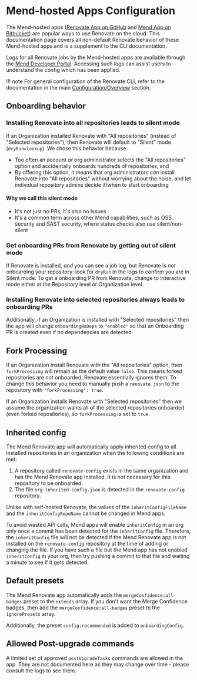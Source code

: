 # Mend-hosted Apps Configuration

The Mend-hosted apps ([Renovate App on GitHub](https://github.com/apps/renovate) and [Mend App on Bitbucket](https://marketplace.atlassian.com/apps/1232072/mend)) are popular ways to use Renovate on the cloud.
This documentation page covers all non-default Renovate behavior of these Mend-hosted apps and is a supplement to the CLI documentation.

Logs for all Renovate jobs by the Mend-hosted apps are available through the [Mend Developer Portal](https://developer.mend.io).
Accessing such logs can assist users to understand the config which has been applied.

<!-- prettier-ignore -->
!!! note
    For general configuration of the Renovate CLI, refer to the documentation in the main [Configuration/Overview](../config-overview.md) section.

## Onboarding behavior

### Installing Renovate into all repositories leads to silent mode

If an Organization installed Renovate with "All repositories" (instead of "Selected repositories"), then Renovate will default to "Silent" mode (`dryRun=lookup`).
We chose this behavior because:

- Too often an account or org administrator selects the "All repositories" option and accidentally onboards hundreds of repositories, and
- By offering this option, it means that org administrators _can_ install Renovate into "All repositories" without worrying about the noise, and let individual repository admins decide if/when to start onboarding

#### Why we call this silent mode

- It's not just no PRs, it's also no Issues
- It's a common term across other Mend capabilities, such as OSS security and SAST security, where status checks also use silent/non-silent

### Get onboarding PRs from Renovate by getting out of silent mode

If Renovate is installed, _and_ you can see a job log, but Renovate is _not_ onboarding your repository: look for `dryRun` in the logs to confirm you are in Silent mode.
To get a onboarding PR from Renovate, change to Interactive mode either at the Repository level or Organization level.

### Installing Renovate into selected repositories always leads to onboarding PRs

Additionally, if an Organization is installed with "Selected repositories" then the app will change `onboardingNoDeps` to `"enabled"` so that an Onboarding PR is created even if no dependencies are detected.

## Fork Processing

If an Organization install Renovate with the "All repositories" option, then `forkProcessing` will remain as the default value `false`.
This means forked repositories are _not_ onboarded, Renovate essentially ignores them.
To change this behavior you need to manually push a `renovate.json` to the repository with `"forkProcessing": true`.

If an Organization installs Renovate with "Selected repositories" then we assume the organization wants all of the selected repositories onboarded (even forked repositories), so `forkProcessing` is set to `true`.

## Inherited config

The Mend Renovate app will automatically apply inherited config to all installed repositories in an organization when the following conditions are met:

1. A repository called `renovate-config` exists in the same organization and has the Mend Renovate app installed. It is not necessary for this repository to be onboarded.
2. The file `org-inherited-config.json` is detected in the `renovate-config` repository.

Unlike with self-hosted Renovate, the values of the `inheritConfigFileName` and the `inheritConfigRepoName` cannot be changed in Mend apps.

To avoid wasted API calls, Mend apps will enable `inheritConfig` in an org only once a commit has been detected for the `inheritConfig` file.
Therefore, the `inheritConfig` file will not be detected if the Mend Renovate app is not installed on the `renovate-config` repository at the time of adding or changing the file.
If you have such a file but the Mend app has not enabled `inheritConfig` in your org, then try pushing a commit to that file and waiting a minute to see if it gets detected.

## Default presets

The Mend Renovate app automatically adds the `mergeConfidence:all-badges` preset to the `extends` array.
If you don't want the Merge Confidence badges, then add the `mergeConfidence:all-badges` preset to the `ignorePresets` array.

Additionally, the preset `config:recommended` is added to `onboardingConfig`.

## Allowed Post-upgrade commands

A limited set of approved `postUpgradeTasks` commands are allowed in the app.
They are not documented here as they may change over time - please consult the logs to see them.
